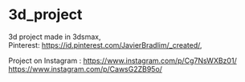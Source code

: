 # 3d_project
3d project made in 3dsmax,  
Pinterest: https://id.pinterest.com/JavierBradlim/_created/,

Project on Instagram : https://www.instagram.com/p/Cg7NsWXBz01/
                       https://www.instagram.com/p/CawsG2ZB95o/
